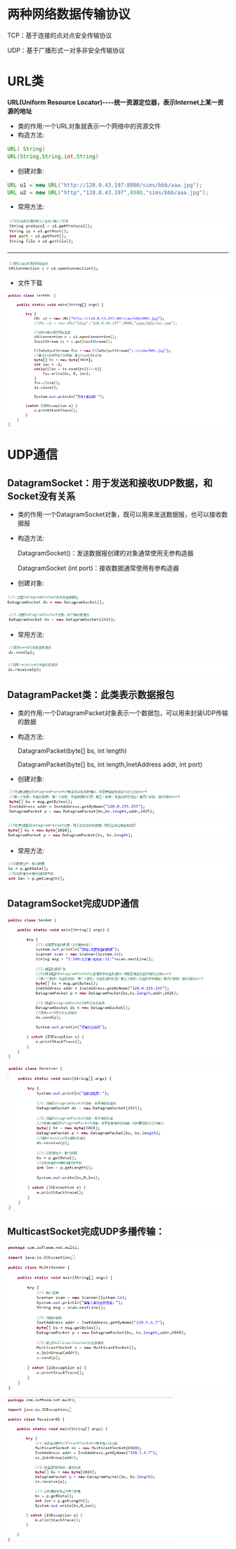 # 两种网络数据传输协议

TCP：基于连接的点对点安全传输协议

UDP：基于广播形式一对多非安全传输协议

# URL类

**URL(Uniform Resource Locator)----统一资源定位器，表示Internet上某一资源的地址**

- 类的作用:一个URL对象就表示一个网络中的资源文件
- 构造方法:

```java
URL( String)
URL(String,String,int,String)
```

- 创建对象:

```java
URL u1 = new URL("http://128.0.43.197:8080/sims/bbb/aaa.jpg");
URL u2 = new URL("http","128.0.43.197",8080,"sims/bbb/aaa.jpg");
```

- 常用方法:

![](img/4-1.png)

---

![](img/4-2.png)

- 文件下载

![](img/4-3.png)

# UDP通信

## DatagramSocket：用于发送和接收UDP数据，和Socket没有关系

- 类的作用:一个DatagramSocket对象，既可以用来发送数据报，也可以接收数据报

- 构造方法:

  DatagramSocket()：发送数据报创建的对象通常使用无参构造器

  DatagramSocket (int port)：接收数据通常使用有参构造器

- 创建对象:

![](img/4-4.png)

![](img/4-5.png)

- 常用方法:

![](img/4-6.png)

![](img/4-7.png)

## DatagramPacket类：此类表示数据报包	

- 类的作用:一个DatagramPacket对象表示一个数据包，可以用来封装UDP传输的数据

- 构造方法:

  DatagramPacket(byte[] bs, int length)

  DatagramPacket(byte[] bs, int length,InetAddress addr, int port)

- 创建对象:

![](img/4-8.png)

![](img/4-9.png)

- 常用方法:

![](img/4-10.png)

## DatagramSocket完成UDP通信

![](img/4-11.png)

![](img/4-12.png)

## MulticastSocket完成UDP多播传输：

![](img/4-13.png)

![](img/4-14.png)